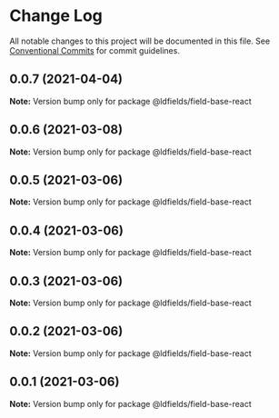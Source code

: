# Change Log

All notable changes to this project will be documented in this file.
See [Conventional Commits](https://conventionalcommits.org) for commit guidelines.

## 0.0.7 (2021-04-04)

**Note:** Version bump only for package @ldfields/field-base-react





## 0.0.6 (2021-03-08)

**Note:** Version bump only for package @ldfields/field-base-react





## 0.0.5 (2021-03-06)

**Note:** Version bump only for package @ldfields/field-base-react





## 0.0.4 (2021-03-06)

**Note:** Version bump only for package @ldfields/field-base-react





## 0.0.3 (2021-03-06)

**Note:** Version bump only for package @ldfields/field-base-react





## 0.0.2 (2021-03-06)

**Note:** Version bump only for package @ldfields/field-base-react





## 0.0.1 (2021-03-06)

**Note:** Version bump only for package @ldfields/field-base-react

